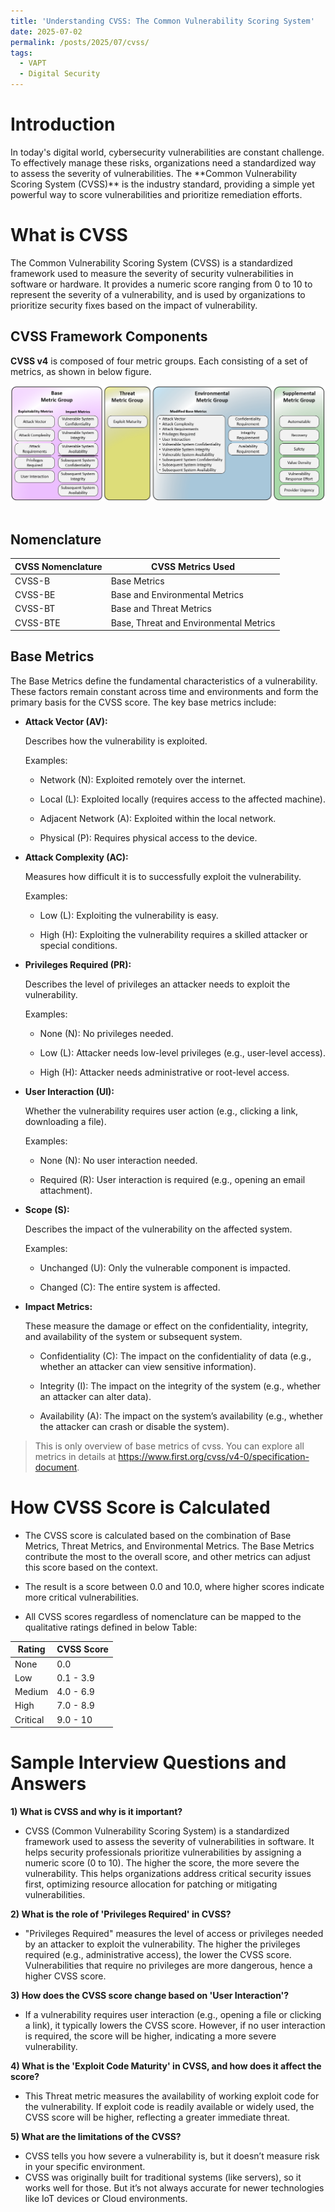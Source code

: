 ```yaml
---
title: 'Understanding CVSS: The Common Vulnerability Scoring System'
date: 2025-07-02
permalink: /posts/2025/07/cvss/
tags:
  - VAPT
  - Digital Security
---
```


# Introduction
<p>In today's digital world, cybersecurity vulnerabilities are constant challenge. To effectively manage these risks, organizations need a standardized
way to assess the severity of vulnerabilities. The **Common Vulnerability Scoring System (CVSS)** is the industry standard, providing a simple yet 
powerful way to score vulnerabilities and prioritize remediation efforts.</p>

# What is CVSS
<p>The Common Vulnerability Scoring System (CVSS) is a standardized framework used to measure the severity of security vulnerabilities in software or hardware. It provides a numeric score ranging from 0 to 10 to represent the severity of a vulnerability, and is used by organizations to prioritize security fixes based on the impact of vulnerability.</p>

## CVSS Framework Components
**CVSS v4** is composed of four metric groups. Each consisting of a set of metrics, as shown in below figure.

<div style="text-align:center"><img src="/images/cvss.png" /></div><br>

## Nomenclature

| CVSS Nomenclature | CVSS Metrics Used |
|-------------------|-------------------|
| CVSS-B            | Base Metrics      |
| CVSS-BE           | Base and Environmental Metrics|
| CVSS-BT           | Base and Threat Metrics |
| CVSS-BTE          | Base, Threat and Environmental Metrics |

## Base Metrics

The Base Metrics define the fundamental characteristics of a vulnerability. These factors remain constant across time and environments and form the primary basis for the CVSS score. The key base metrics include:

- **Attack Vector (AV):**

  Describes how the vulnerability is exploited.

  Examples:

  - Network (N): Exploited remotely over the internet.

  - Local (L): Exploited locally (requires access to the affected machine).

  - Adjacent Network (A): Exploited within the local network.

  - Physical (P): Requires physical access to the device.

- **Attack Complexity (AC):**

  Measures how difficult it is to successfully exploit the vulnerability.

  Examples:

  - Low (L): Exploiting the vulnerability is easy.

  - High (H): Exploiting the vulnerability requires a skilled attacker or special conditions.

- **Privileges Required (PR):**

  Describes the level of privileges an attacker needs to exploit the vulnerability.

  Examples:

  - None (N): No privileges needed.

  - Low (L): Attacker needs low-level privileges (e.g., user-level access).

  - High (H): Attacker needs administrative or root-level access.

- **User Interaction (UI):**

  Whether the vulnerability requires user action (e.g., clicking a link, downloading a file).

  Examples:

  - None (N): No user interaction needed.

  - Required (R): User interaction is required (e.g., opening an email attachment).

- **Scope (S):**

  Describes the impact of the vulnerability on the affected system.

  Examples:

  - Unchanged (U): Only the vulnerable component is impacted.

  - Changed (C): The entire system is affected.

- **Impact Metrics:**

  These measure the damage or effect on the confidentiality, integrity, and availability of the system or subsequent system.

  - Confidentiality (C): The impact on the confidentiality of data (e.g., whether an attacker can view sensitive information).

  - Integrity (I): The impact on the integrity of the system (e.g., whether an attacker can alter data).

  - Availability (A): The impact on the system’s availability (e.g., whether the attacker can crash or disable the system).


> This is only overview of base metrics of cvss. You can explore all metrics in details at https://www.first.org/cvss/v4-0/specification-document. 

# How CVSS Score is Calculated

- The CVSS score is calculated based on the combination of Base Metrics, Threat Metrics, and Environmental Metrics. The Base Metrics contribute the most to the overall score, and other metrics can adjust this score based on the context.

- The result is a score between 0.0 and 10.0, where higher scores indicate more critical vulnerabilities.

- All CVSS scores regardless of nomenclature can be mapped to the qualitative ratings defined in below Table:

| Rating | CVSS Score|
|--------|-----------|
| None   | 0.0       |
| Low    | 0.1 - 3.9 |
| Medium | 4.0 - 6.9 |
| High   | 7.0 - 8.9 |
| Critical | 9.0 - 10 |


# Sample Interview Questions and Answers

**1) What is CVSS and why is it important?**

- CVSS (Common Vulnerability Scoring System) is a standardized framework used to assess the severity of vulnerabilities in software. It helps security professionals prioritize vulnerabilities by assigning a numeric score (0 to 10). The higher the score, the more severe the vulnerability. This helps organizations address critical security issues first, optimizing resource allocation for patching or mitigating vulnerabilities.


**2) What is the role of 'Privileges Required' in CVSS?**

- "Privileges Required" measures the level of access or privileges needed by an attacker to exploit the vulnerability. The higher the privileges required (e.g., administrative access), the lower the CVSS score. Vulnerabilities that require no privileges are more dangerous, hence a higher CVSS score.

**3) How does the CVSS score change based on 'User Interaction'?**

- If a vulnerability requires user interaction (e.g., opening a file or clicking a link), it typically lowers the CVSS score. However, if no user interaction is required, the score will be higher, indicating a more severe vulnerability.

**4) What is the 'Exploit Code Maturity' in CVSS, and how does it affect the score?**

- This Threat metric measures the availability of working exploit code for the vulnerability. If exploit code is readily available or widely used, the CVSS score will be higher, reflecting a greater immediate threat.

**5) What are the limitations of the CVSS?**

- CVSS tells you how severe a vulnerability is, but it doesn’t measure risk in your specific environment.
- CVSS was originally built for traditional systems (like servers), so it works well for those. But it’s not always accurate for newer technologies like IoT devices or Cloud environments.